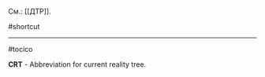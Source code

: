 См.: [[ДТР]].

#shortcut




<hr/>

#tocico

<b>CRT</b> - Abbreviation for current reality tree. 



